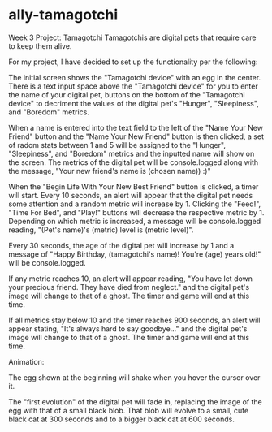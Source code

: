 # ally-tamagotchi
Week 3 Project: Tamagotchi
Tamagotchis are digital pets that require care to keep them alive.

For my project, I have decided to set up the functionality per the following:

The initial screen shows the "Tamagotchi device" with an egg in the center. There is a text input space above the "Tamagotchi device" for you to enter the name of your digital pet, buttons on the bottom of the "Tamagotchi device" to decriment the values of the digital pet's "Hunger", "Sleepiness", and "Boredom" metrics.

When a name is entered into the text field to the left of the "Name Your New Friend" button and the "Name Your New Friend" button is then clicked, a set of radom stats between 1 and 5 will be assigned to the "Hunger", "Sleepiness", and "Boredom" metrics and the inputted name will show on the screen. The metrics of the digital pet will be console.logged along with the message, "Your new friend's name is (chosen name)) :)"

When the "Begin Life With Your New Best Friend" button is clicked, a timer will start. Every 10 seconds, an alert will appear that the digital pet needs some attention and a random metric will increase by 1. Clicking the "Feed!", "Time For Bed", and "Play!" buttons will decrease the respective metric by 1. Depending on which metric is increased, a message will be console.logged reading, "(Pet's name)'s (metric) level is (metric level)".

Every 30 seconds, the age of the digital pet will increase by 1 and a message of "Happy Birthday, (tamagotchi's name)! You're (age) years old!" will be console.logged.

If any metric reaches 10, an alert will appear reading, "You have let down your precious friend. They have died from neglect." and the digital pet's image will change to that of a ghost. The timer and game will end at this time.

If all metrics stay below 10 and the timer reaches 900 seconds, an alert will appear stating, "It's always hard to say goodbye..." and the digital pet's image will change to that of a ghost. The timer and game will end at this time.

Animation:

The egg shown at the beginning will shake when you hover the cursor over it.

The "first evolution" of the digital pet will fade in, replacing the image of the egg with that of a small black blob. That blob will evolve to a small, cute black cat at 300 seconds and to a bigger black cat at 600 seconds.